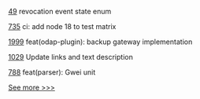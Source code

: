 
[49](https://github.com/hyperledger-labs/acapy-java-client/pull/49) revocation event state enum

[735](https://github.com/hyperledger/aries-framework-javascript/pull/735) ci: add node 18 to test matrix

[1999](https://github.com/hyperledger/cactus/pull/1999) feat(odap-plugin): backup gateway implementation

[1029](https://github.com/hyperledger/besu-docs/pull/1029) Update links and text description

[788](https://github.com/hyperledger-labs/solang/pull/788) feat(parser): Gwei unit


[See more >>>](https://start-here.hyperledger.org/pull-requests)
